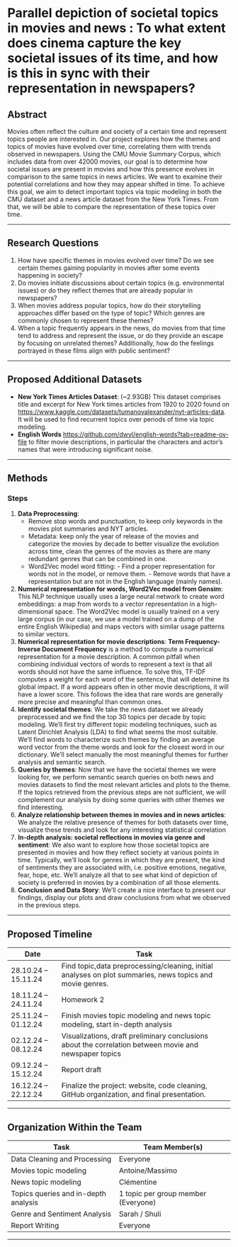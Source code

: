# Parallel depiction of societal topics in movies and news : To what extent does cinema capture the key societal issues of its time, and how is this in sync with their representation in newspapers?


## Abstract 
Movies often reflect the culture and society of a certain time and represent topics people are interested in. Our project explores how the themes and topics of movies have evolved over time, correlating them with trends observed in newspapers. Using the CMU Movie Summary Corpus, which includes data from over 42000 movies, our goal is to determine how societal issues are present in movies and how this presence evolves in comparison to the same topics in news articles. We want to examine their potential correlations and how they may appear shifted in time. To achieve this goal, we aim to detect important topics via topic modeling in both the CMU dataset and a news article dataset from the New York Times. From that, we will be able to compare the representation of these topics over time.


---

## Research Questions  
1. How have specific themes in movies evolved over time? Do we see certain themes gaining popularity in movies after some events happening in society?
2. Do movies initiate discussions about certain topics (e.g. environmental issues) or do they reflect themes that are already popular in newspapers?
3. When movies address popular topics, how do their storytelling approaches differ based on the type of topic? Which genres are commonly chosen to represent these themes?
4. When a topic frequently appears in the news, do movies from that time tend to address and represent the issue, or do they provide an escape by focusing on unrelated themes? Additionally, how do the feelings portrayed in these films align with public sentiment?


---

## Proposed Additional Datasets  
- **New York Times Articles Dataset**: (~2.93GB)
  This dataset comprises title and excerpt for New York times articles from 1920 to 2020 found on https://www.kaggle.com/datasets/tumanovalexander/nyt-articles-data. It will be used to find recurrent topics over periods of time via topic modeling.
- **English Words**
  https://github.com/dwyl/english-words?tab=readme-ov-file to filter movie descriptions, in particular the characters and actor’s names that were introducing significant noise. 

  

---

## Methods  

### Steps 
1. **Data Preprocessing**:  
    - Remove stop words and punctuation, to keep only keywords in the movies plot summaries and NYT articles.
    - Metadata: keep only the year of release of the movies and categorize the movies by decade to better visualize the evolution across time, clean the genres of the movies as there are many redundant genres that can be combined in one. 
    - Word2Vec model word fitting:
          - Find a proper representation for words not in the model, or remove them.
          - Remove words that have a representation but are not in the English language (mainly names). 
2. **Numerical representation for words, Word2Vec model from Gensim**: This NLP technique usually uses a large neural network to create word embeddings: a map from words to a vector representation in a high-dimensional space. The Word2Vec model is usually trained on a very large corpus (in our case, we use a model trained on a dump of the entire English Wikipedia) and  maps vectors with similar usage patterns to similar vectors. 
3. **Numerical representation for movie descriptions**: **Term Frequency-Inverse Document Frequency** is a method to compute a numerical representation for a movie description. A common pitfall when combining individual vectors of words to represent a text is that all  words should not have the same influence. To solve this, TF-IDF computes a weight for each word of the sentence, that will determine its global impact. If a word appears often in other movie descriptions, it will have a lower score. This follows the idea that rare words are generally more precise and meaningful than common ones. 
4. **Identify societal themes**:
    We take the news dataset we already preprocessed and we find the top 30 topics per decade by topic modeling. We’ll first try different topic modeling techniques, such as Latent Dirichlet Analysis (LDA) to find what seems the most suitable. We’ll find words to characterize such themes by finding an average word vector from the theme words and look for the closest word in our dictionary. We’ll select manually the most meaningful themes for further analysis and semantic search. 
5. **Queries by themes**:
   Now that we have the societal themes we were looking for, we perform semantic search queries on both news and movies datasets to find the most relevant articles and plots to the theme. If the topics retrieved from the previous steps are not sufficient, we will complement our analysis by doing some queries with other themes we find interesting.
6. **Analyze relationship between themes in movies and in news articles**: 
    We analyze the relative presence of themes for both datasets over time, visualize these trends and look for any interesting statistical correlation
7. **In-depth analysis: societal reflections in movies via genre and sentiment**: 
    We also want to explore how those societal topics are presented in movies and how they reflect society at various points in time. Typically, we’ll look for genres in which they are present, the kind of sentiments they are associated with, i.e. positive emotions, negative, fear, hope, etc. We’ll analyze all that to see what kind of depiction of society is preferred in movies by a combination of all those elements.
8. **Conclusion and Data Story**:
   We’ll create a nice interface to present our findings, display our plots and draw conclusions from what we observed in the previous steps.
---

## Proposed Timeline  

| **Date**          | **Task**                                                                                     |
|--------------------|---------------------------------------------------------------------------------------------|
| 28.10.24 – 15.11.24 | Find topic,data preprocessing/cleaning, initial analyses on plot summaries, news topics and movie genres. |
| 18.11.24 – 24.11.24 | Homework 2   |
| 25.11.24 – 01.12.24 | Finish movies topic modeling and news topic modeling, start in-depth analysis     |
| 02.12.24 – 08.12.24 | Visualizations, draft preliminary conclusions about the correlation between movie and newspaper topics |
| 09.12.24 – 15.12.24 | Report draft                                         |
| 16.12.24 – 22.12.24 | Finalize the project: website, code cleaning, GitHub organization, and final presentation.  |

---

## Organization Within the Team  

| **Task**                     | **Team Member(s)**   |
|-------------------------------|----------------------|
| Data Cleaning and Processing  | Everyone |
| Movies topic modeling | Antoine/Massimo|
| News topic modeling               | Clémentine |
| Topics queries and in-depth analysis   | 1 topic per group member (Everyone) |
| Genre and Sentiment Analysis           | Sarah / Shuli|
| Report Writing                | Everyone |

---
